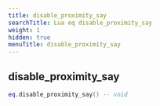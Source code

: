 ```yaml
---
title: disable_proximity_say
searchTitle: Lua eq disable_proximity_say
weight: 1
hidden: true
menuTitle: disable_proximity_say
---
```

## disable_proximity_say
```lua
eq.disable_proximity_say() -- void
```